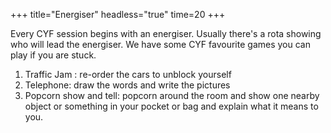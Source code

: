 +++
title="Energiser"
headless="true"
time=20
+++

Every CYF session begins with an energiser. Usually there's a rota showing who will lead the energiser. We have some CYF favourite games you can play if you are stuck.

1. Traffic Jam : re-order the cars to unblock yourself
2. Telephone: draw the words and write the pictures
3. Popcorn show and tell: popcorn around the room and show one nearby object or something in your pocket or bag and explain what it means to you.
